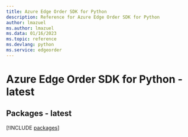 ```yaml
---
title: Azure Edge Order SDK for Python
description: Reference for Azure Edge Order SDK for Python
author: lmazuel
ms.author: lmazuel
ms.data: 01/16/2023
ms.topic: reference
ms.devlang: python
ms.service: edgeorder
---
```

# Azure Edge Order SDK for Python - latest
## Packages - latest
[!INCLUDE [packages](edge-order-index.md)]